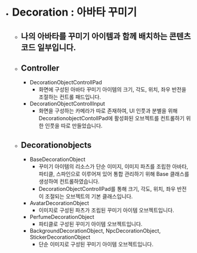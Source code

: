 * # Decoration : 아바타 꾸미기
  * ## 나의 아바타를 꾸미기 아이템과 함께 배치하는 콘텐츠 코드 일부입니다.
  * ## Controller 
     * DecorationObjectControllPad
       * 화면에 구성된 아바타 꾸미기 아이템의 크기, 각도, 위치, 좌우 반전을 조절하는 컨트롤 패드입니다.
     *  DecorationObjectControllInput
         * 화면을 구성하는 카메라가 따로 존재하여, UI 인풋과 분별을 위해 DecorationobjectContollPad에 활성화된 오브젝트를 컨트롤하기 위한 인풋을 따로 만들었습니다.
   * ## Decorationobjects
     * BaseDecorationObject
       * 꾸미기 아이템의 리소스가 단순 이미지, 이미지 파츠를 조립한 아바타, 파티클, 스파인으로 이루어져 있어 통합 관리하기 위해 Base 클래스를 생성하여 컨트롤하였습니다.
       * DecorationObjectControllPad를 통해 크기, 각도, 위치, 좌우 반전이 조절되는 오브젝트의 기본 클래스입니다.
     * AvatarDecorationObject
         * 이미지로 구성된 파츠가 조립된 꾸미기 아이템 오브젝트입니다.
      * PerfumeDecorationObject
        * 파티클로 구성된 꾸미기 아이템 오브젝트입니다.
      * BackgroundDecorationObject, NpcDecorationObject, StickerDecorationObject
        *   단순 이미지로 구성된 꾸미기 아이템 오브젝트입니다.
